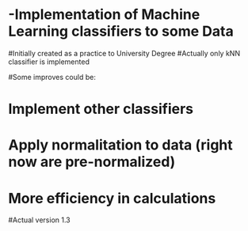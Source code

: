 # -Implementation of Machine Learning classifiers to some Data
#Initially created as a practice to University Degree 
#Actually only kNN classifier is implemented


#Some improves could be:
#       Implement other classifiers
#       Apply normalitation to data (right now are pre-normalized)
#       More efficiency in calculations

#Actual version 1.3
